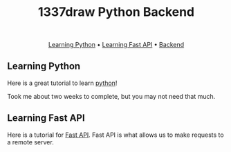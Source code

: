 <div align="center">
	<div>
		<h1>1337draw Python Backend</h1>
	</div>

<br>

[Learning Python](#learning-python) •
[Learning Fast API](#learning-fast-api) •
[Backend](#backend)

</div>

## Learning Python

Here is a great tutorial to learn [python](https://www.freecodecamp.org/learn/scientific-computing-with-python/)!

Took me about two weeks to complete, but you may not need that much.

## Learning Fast API

Here is a tutorial for [Fast API](https://fastapi.tiangolo.com/tutorial/). Fast API is what allows us to make requests to a remote server.

